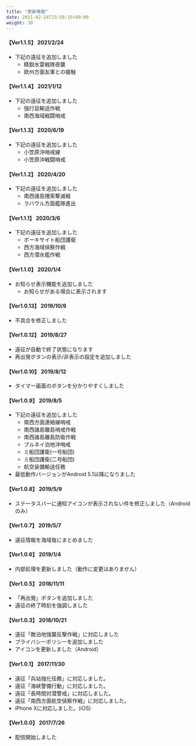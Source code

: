 ```yaml
---
title: "更新情報"
date: 2021-02-24T23:58:15+09:00
weight: 30
---
```


#### 【Ver1.1.5】 2021/2/24

- 下記の遠征を追加しました
    - 精鋭水雷戦隊夜襲
    - 欧州方面友軍との接触

#### 【Ver1.1.4】 2021/1/12

* 下記の遠征を追加しました
  * 強行鼠輸送作戦
  * 南西海域戦闘哨戒

#### 【Ver1.1.3】 2020/6/19

* 下記の遠征を追加しました
  * 小笠原沖哨戒線
  * 小笠原沖戦闘哨戒

#### 【Ver1.1.2】 2020/4/20

* 下記の遠征を追加しました
  * 南西諸島捜索撃滅戦
  * ラバウル方面艦隊進出

#### 【Ver1.1.1】 2020/3/6

* 下記の遠征を追加しました
  * ボーキサイト船団護衛
  * 西方海域偵察作戦
  * 西方潜水艦作戦

#### 【Ver1.1.0】 2020/1/4

* お知らせ表示機能を追加しました
  * お知らせがある場合に表示されます

#### 【Ver1.0.13】 2019/10/9

* 不具合を修正しました

#### 【Ver1.0.12】 2019/8/27

* 遠征が自動で終了状態になります
* 再出発ボタンの表示/非表示の設定を追加しました

#### 【Ver1.0.10】 2019/8/12

* タイマー画面のボタンを分かりやすくしました

#### 【Ver1.0.9】 2019/8/5

* 下記の遠征を追加しました
    * 南西方面連絡線哨戒
    * 南西諸島離島哨戒作戦
    * 南西諸島離島防衛作戦
    * ブルネイ泊地沖哨戒
    * ミ船団護衛(一号船団)
    * ミ船団護衛(二号船団)
    * 航空装備輸送任務
* 最低動作バージョンがAndroid 5.1以降になりました

#### 【Ver1.0.8】 2019/5/9

* ステータスバーに通知アイコンが表示されない件を修正しました（Androidのみ）

#### 【Ver1.0.7】 2019/5/7

* 遠征情報を海域毎にまとめました

#### 【Ver1.0.6】 2019/1/4

* 内部処理を更新しました（動作に変更はありません）

#### 【Ver1.0.5】 2018/11/11

* 「再出発」ボタンを追加しました
* 遠征の終了時刻を強調しました

#### 【Ver1.0.3】 2018/10/21

* 遠征「敵泊地強襲反撃作戦」に対応しました
* プライバシーポリシーを追加しました
* アイコンを更新しました（Android）

#### 【Ver1.0.1】 2017/11/30

* 遠征「兵站強化任務」に対応しました。
* 遠征「海峡警備行動」に対応しました。
* 遠征「長時間対潜警戒」に対応しました。
* 遠征「南西方面航空偵察作戦」に対応しました。
* iPhone Xに対応しました。(iOS)

#### 【Ver1.0.0】 2017/7/26

* 配信開始しました
